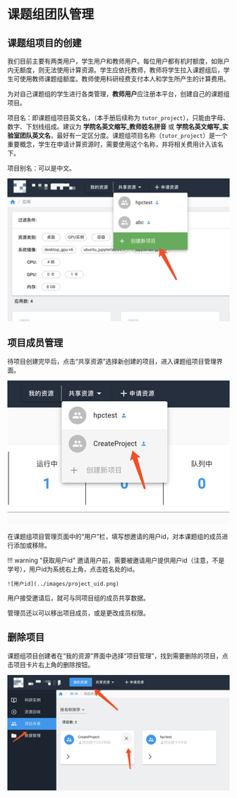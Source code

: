 # 课题组团队管理

## 课题组项目的创建

我们目前主要有两类用户，学生用户和教师用户。每位用户都有机时额度，如账户内无额度，则无法使用计算资源。学生应依托教师，教师将学生拉入课题组后，学生可使用教师课题组额度。教师使用科研经费支付本人和学生所产生的计算费用。

为对自己课题组的学生进行各类管理，**教师用户**应注册本平台，创建自己的课题组项目。

项目名：即课题组项目英文名，（本手册后续称为 `tutor_project`），只能由字母、数字、下划线组成。建议为 **学院名英文缩写_教师姓名拼音** 或 **学院名英文缩写_实验室团队英文名**，最好有一定区分度。课题组项目名称（`tutor_project`）是一个重要概念，学生在申请计算资源时，需要使用这个名称，并将相关费用计入该名下。

项目别名：可以是中文。

![创建课题组项目](../images/project_create_new_project.png)

## 项目成员管理

待项目创建完毕后，点击“共享资源”选择新创建的项目，进入课题组项目管理界面。

![进入课题组管理页面](../images/project_enter_project_management.png)

在课题组项目管理页面中的“用户”栏，填写想邀请的用户id，对本课题组的成员进行添加或移除。

!!! warning "获取用户id"
    邀请用户前，需要被邀请用户提供用户id（注意，不是学号），用户id为系统右上角，点击姓名处的id。
    
    ![用户id](../images/project_uid.png)

用户接受邀请后，就可与同项目组的成员共享数据。

管理员还以可以移出项目成员，或是更改成员权限。

## 删除项目

课题组项目创建者在“我的资源”界面中选择“项目管理”，找到需要删除的项目，点击项目卡片右上角的删除按钮。

![删除项目](../images/project_delete_project.png)